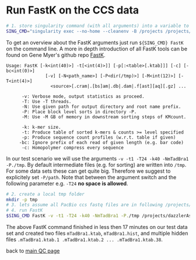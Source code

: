 # Run FastK on the CCS data 

```bash 
# 1. store singularity command (with all arguments) into a variable to facilitate the command line call
SING_CMD="singularity exec --no-home --cleanenv -B /projects /projects/dazzler/pippel/prog/assembly-workshop/assembly-workshop_v0.6.3.sif"
``` 
To get an overview about the FastK arguments just run `${SING_CMD} FastK` on the command line. A more in depth introduction of all FastK tools can be found on Gene Myer's github repo [FastK](https://github.com/thegenemyers/FASTK).

```
Usage: FastK [-k<int(40)>] -t[<int(4)>]] [-p[:<table>[.ktab]]] [-c] [-bc<int(0)>]
               [-v] [-N<path_name>] [-P<dir(/tmp)>] [-M<int(12)>] [-T<int(4)>]
                 <source>[.cram|.[bs]am|.db|.dam|.f[ast][aq][.gz] ...

      -v: Verbose mode, output statistics as proceed.
      -T: Use -T threads.
      -N: Use given path for output directory and root name prefix.
      -P: Place block level sorts in directory -P.
      -M: Use -M GB of memory in downstream sorting steps of KMcount.

      -k: k-mer size.
      -t: Produce table of sorted k-mers & counts >= level specified
      -p: Produce sequence count profiles (w.r.t. table if given)
     -bc: Ignore prefix of each read of given length (e.g. bar code)
      -c: Homopolymer compress every sequence

```

In our test scenario we will use the arguments `-v -t1 -T24 -k40 -NmTadBra1 -P./tmp`. By default intermediate files (e.g. for sorting) are written into `/tmp`. For some data sets these can get quite big. Therefore we suggest to explicitely set `-P/path`. Note that between the argument switch and the following parameter e.g. `-T24` **no space is allowed**. 

```bash
# 2. create a local tmp folder
mkdir -p tmp
# 3. lets assume all PacBio ccs fastq files are in following /projects/dazzlerAssembly/asm_mTadBra/Bat1K_workshop/data
# 4. run FastK
$SING_CMD FastK -v -t1 -T24 -k40 -NmTadBra1 -P./tmp /projects/dazzlerAssembly/asm_mTadBra/Bat1K_workshop/data/*.ccs.fastq.gz
```

The above FastK command finished in less then 17 minutes on our test data set and created two files `mTadBra1.ktab`, `mTadBra1.hist`, and multiple hidden files `.mTadBra1.ktab.1 .mTadBra1.ktab.2 ... .mTadBra1.ktab.38`. 


back to [main QC page](./README.md)